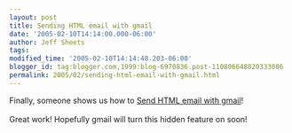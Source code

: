 ```yaml
---
layout: post
title: Sending HTML email with gmail
date: '2005-02-10T14:14:00.000-06:00'
author: Jeff Sheets
tags:
modified_time: '2005-02-10T14:14:48.203-06:00'
blogger_id: tag:blogger.com,1999:blog-6970836.post-110806648820333086
permalink: 2005/02/sending-html-email-with-gmail.html
---
```


Finally, someone shows us how to <a
      href="http://blogger.xs4all.nl/zanstra/archive/2004/12/22/gmailHtml.aspx">Send HTML email
      with gmail</a>!
      <br />
      <br />Great work! Hopefully gmail will turn this hidden feature on soon!